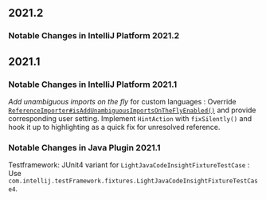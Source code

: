 [//]: # (title: Notable Changes in IntelliJ Platform and Plugins API 2021.*)

<!-- Copyright 2000-2020 JetBrains s.r.o. and other contributors. Use of this source code is governed by the Apache 2.0 license that can be found in the LICENSE file. -->

## 2021.2

### Notable Changes in IntelliJ Platform 2021.2

## 2021.1

### Notable Changes in IntelliJ Platform 2021.1

_Add unambiguous imports on the fly_ for custom languages
: Override [`ReferenceImporter#isAddUnambiguousImportsOnTheFlyEnabled()`](upsource:///platform/analysis-impl/src/com/intellij/codeInsight/daemon/ReferenceImporter.java) and provide corresponding user setting. Implement `HintAction` with `fixSilently()` and hook it up to highlighting as a quick fix for unresolved reference.

### Notable Changes in Java Plugin 2021.1

Testframework: JUnit4 variant for `LightJavaCodeInsightFixtureTestCase`
: Use `com.intellij.testFramework.fixtures.LightJavaCodeInsightFixtureTestCase4`.